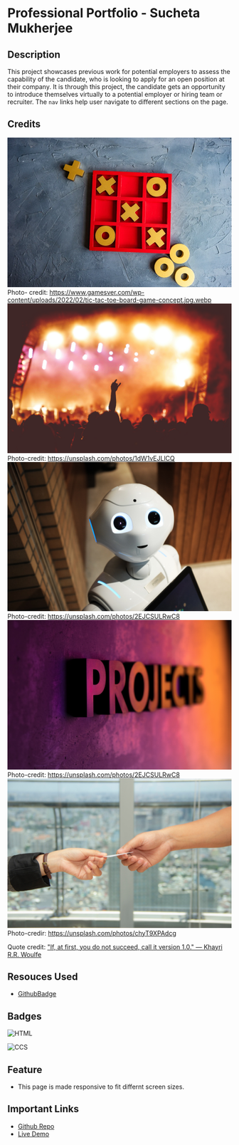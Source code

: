 # Professional Portfolio - Sucheta Mukherjee

## Description

This project showcases previous work for potential employers to assess the capability of the candidate, who is looking to apply for an open position at their company. It is through this project, the candidate gets an opportunity to introduce themselves virtually to a potential employer or hiring team or recruiter. The `nav` links help user navigate to different sections on the page.

## Credits

![tictactoeboard](./assets/images/tic-tac-toe-board-game-concept.jpg.webp)
Photo- credit: https://www.gamesver.com/wp-content/uploads/2022/02/tic-tac-toe-board-game-concept.jpg.webp
![BookMyEvents](./assets/images/lee-blanchflower-1dW1vEJLlCQ-unsplash.jpg)
Photo-credit: https://unsplash.com/photos/1dW1vEJLlCQ
![BooleBots](./assets/images/alex-knight-2EJCSULRwC8-unsplash.jpg)
Photo-credit: https://unsplash.com/photos/2EJCSULRwC8
![placeHolder](./assets/images/octavian-dan-b21Ty33CqVs-unsplash.jpg)
Photo-credit: https://unsplash.com/photos/2EJCSULRwC8
![businessCard](./assets/images/van-tay-media-chyT9XPAdcg-unsplash.jpg)
Photo-credir: https://unsplash.com/photos/chyT9XPAdcg

Quote credit:
["If, at first, you do not succeed, call it version 1.0." ― Khayri R.R. Woulfe](https://techvify-software.com/35-best-coding-programming-quotes/)

## Resouces Used

- [GithubBadge](https://github.com/alexandresanlim/Badges4-README.md-Profile)

## Badges

![HTML](https://img.shields.io/badge/HTML5-E34F26?style=for-the-badge&logo=html5&logoColor=white)

![CCS](https://img.shields.io/badge/CSS3-1572B6?style=for-the-badge&logo=css3&logoColor=white)

## Feature

- This page is made responsive to fit differnt screen sizes.

## Important Links

- [Github Repo](https://github.com/sucheta90/professional_portfolio)
- [Live Demo](https://sucheta90.github.io/professional_portfolio/)
